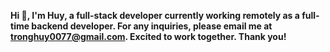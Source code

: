 **Hi ****👋****, I'm Huy, a full-stack developer currently working remotely as a full-time backend developer. For any inquiries, please email me at tronghuy0077@gmail.com. Excited to work together. Thank you!**




